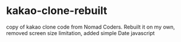# kakao-clone-rebuilt
copy of kakao clone code from Nomad Coders. Rebuilt it on my own, removed screen size limitation, added simple Date javascript

